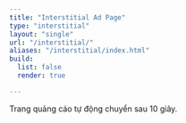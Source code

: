 ```yaml
---
title: "Interstitial Ad Page"
type: "interstitial"
layout: "single"
url: "/interstitial/"
aliases: "/interstitial/index.html"
build:
  list: false
  render: true

---
```


Trang quảng cáo tự động chuyển sau 10 giây.

